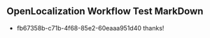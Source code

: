 ## OpenLocalization Workflow Test MarkDown
* fb67358b-c71b-4f68-85e2-60eaaa951d40 
thanks!<!--HONumber=Mar16_HO2-->
